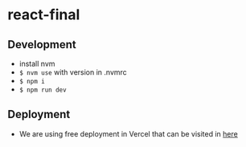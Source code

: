 # react-final

## Development

- install nvm
- `$ nvm use` with version in .nvmrc
- `$ npm i`
- `$ npm run dev`

## Deployment

- We are using free deployment in Vercel that can be visited in [here](http://react-final-jade.vercel.app/)
